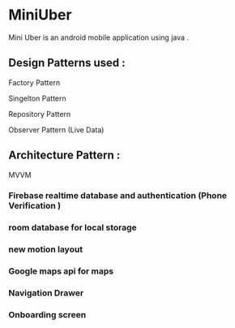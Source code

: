 # MiniUber
Mini Uber is an android mobile application using java . 

## Design Patterns used : 

Factory Pattern 

Singelton Pattern 

Repository Pattern 

Observer Pattern (Live Data) 

## Architecture Pattern : 

MVVM 

### Firebase realtime database and authentication (Phone Verification )

### room database for local storage

### new motion  layout  

 ### Google maps api for maps 

### Navigation Drawer 

### Onboarding screen 
